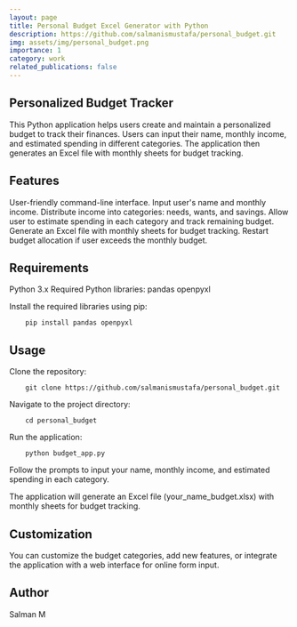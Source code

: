 ```yaml
---
layout: page
title: Personal Budget Excel Generator with Python
description: https://github.com/salmanismustafa/personal_budget.git
img: assets/img/personal_budget.png
importance: 1
category: work
related_publications: false
---
```


## Personalized Budget Tracker


This Python application helps users create and maintain a personalized budget to track their finances. Users can input their name, monthly income, and estimated spending in different categories. The application then generates an Excel file with monthly sheets for budget tracking.

## Features
User-friendly command-line interface.
Input user's name and monthly income.
Distribute income into categories: needs, wants, and savings.
Allow user to estimate spending in each category and track remaining budget.
Generate an Excel file with monthly sheets for budget tracking.
Restart budget allocation if user exceeds the monthly budget.

## Requirements
Python 3.x
Required Python libraries:
pandas
openpyxl

Install the required libraries using pip:



		pip install pandas openpyxl

## Usage

Clone the repository:

		git clone https://github.com/salmanismustafa/personal_budget.git

Navigate to the project directory:


		cd personal_budget

Run the application:

		python budget_app.py

Follow the prompts to input your name, monthly income, and estimated spending in each category.

The application will generate an Excel file (your_name_budget.xlsx) with monthly sheets for budget tracking.

## Customization

You can customize the budget categories, add new features, or integrate the application with a web interface for online form input.

## Author

Salman M
